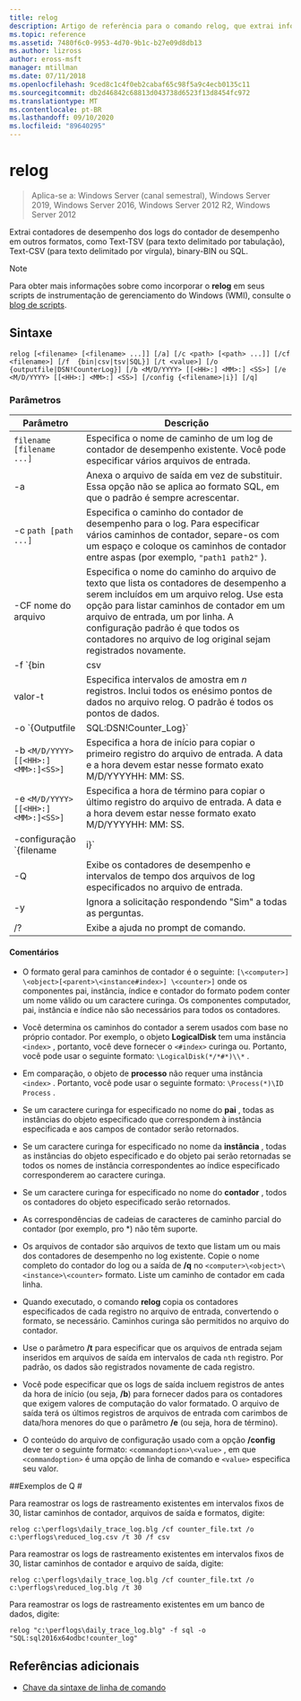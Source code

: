 ```yaml
---
title: relog
description: Artigo de referência para o comando relog, que extrai informações do contador de desempenho dos arquivos de log do contador de desempenho.
ms.topic: reference
ms.assetid: 7480f6c0-9953-4d70-9b1c-b27e09d8db13
ms.author: lizross
author: eross-msft
manager: mtillman
ms.date: 07/11/2018
ms.openlocfilehash: 9ced8c1c4f0eb2cabaf65c98f5a9c4ecb0135c11
ms.sourcegitcommit: db2d46842c68813d043738d6523f13d8454fc972
ms.translationtype: MT
ms.contentlocale: pt-BR
ms.lasthandoff: 09/10/2020
ms.locfileid: "89640295"
---
```

# <a name="relog"></a>relog

> Aplica-se a: Windows Server (canal semestral), Windows Server 2019, Windows Server 2016, Windows Server 2012 R2, Windows Server 2012

Extrai contadores de desempenho dos logs do contador de desempenho em outros formatos, como Text-TSV (para texto delimitado por tabulação), Text-CSV (para texto delimitado por vírgula), binary-BIN ou SQL.

>[!NOTE]
>Para obter mais informações sobre como incorporar o **relog** em seus scripts de instrumentação de gerenciamento do Windows (WMI), consulte o [blog de scripts](https://devblogs.microsoft.com/scripting/).

## <a name="syntax"></a>Sintaxe

```
relog [<filename> [<filename> ...]] [/a] [/c <path> [<path> ...]] [/cf <filename>] [/f  {bin|csv|tsv|SQL}] [/t <value>] [/o {outputfile|DSN!CounterLog}] [/b <M/D/YYYY> [[<HH>:] <MM>:] <SS>] [/e <M/D/YYYY> [[<HH>:] <MM>:] <SS>] [/config {<filename>|i}] [/q]
```

### <a name="parameters"></a>Parâmetros

| Parâmetro | Descrição |
|--|--|
| `filename [filename ...]` | Especifica o nome de caminho de um log de contador de desempenho existente. Você pode especificar vários arquivos de entrada. |
| -a | Anexa o arquivo de saída em vez de substituir. Essa opção não se aplica ao formato SQL, em que o padrão é sempre acrescentar. |
| -c `path [path ...]` | Especifica o caminho do contador de desempenho para o log. Para especificar vários caminhos de contador, separe-os com um espaço e coloque os caminhos de contador entre aspas (por exemplo, `"path1 path2"` ). |
| -CF nome do arquivo | Especifica o nome do caminho do arquivo de texto que lista os contadores de desempenho a serem incluídos em um arquivo relog. Use esta opção para listar caminhos de contador em um arquivo de entrada, um por linha. A configuração padrão é que todos os contadores no arquivo de log original sejam registrados novamente. |
| -f `{bin | csv | tsv | SQL}` | Especifica o nome do caminho do formato de arquivo de saída. O formato padrão é **bin**. Para um banco de dados SQL, o arquivo de saída especifica o `DSN!CounterLog` . Você pode especificar o local do banco de dados usando o Gerenciador ODBC para configurar o DSN (nome do sistema de banco de dados). |
| valor-t | Especifica intervalos de amostra em *n* registros. Inclui todos os enésimo pontos de dados no arquivo relog. O padrão é todos os pontos de dados. |
| -o `{Outputfile | SQL:DSN!Counter_Log}` | Especifica o nome do caminho do arquivo de saída ou do banco de dados SQL em que os contadores serão gravados. <P>**Observação:** Para as versões de 64 bits e 32 bits do relog.exe, você deve definir um DSN na fonte de dados ODBC (64 bits e 32-bit respectivamente) no sistema. Use o driver ODBC "SQL Server" para definir um DSN. |
| -b `<M/D/YYYY> [[<HH>:]<MM>:]<SS>]` | Especifica a hora de início para copiar o primeiro registro do arquivo de entrada. A data e a hora devem estar nesse formato exato M/D/YYYYHH: MM: SS. |
| -e `<M/D/YYYY> [[<HH>:]<MM>:]<SS>]` | Especifica a hora de término para copiar o último registro do arquivo de entrada. A data e a hora devem estar nesse formato exato M/D/YYYYHH: MM: SS. |
| -configuração `{filename | i}` | Especifica o nome do caminho do arquivo de configurações que contém parâmetros de linha de comando. Se você estiver usando um arquivo de configuração, poderá usar **-i** como um espaço reservado para uma lista de arquivos de entrada que podem ser colocados na linha de comando. Se você estiver usando a linha de comando, não use **-i**. Você também pode usar caracteres curinga, como `*.blg` para especificar vários nomes de arquivo de entrada ao mesmo tempo. |
| -Q | Exibe os contadores de desempenho e intervalos de tempo dos arquivos de log especificados no arquivo de entrada. |
| -y | Ignora a solicitação respondendo "Sim" a todas as perguntas. |
| /? | Exibe a ajuda no prompt de comando. |

#### <a name="remarks"></a>Comentários

- O formato geral para caminhos de contador é o seguinte: `[\<computer>] \<object>[<parent>\<instance#index>] \<counter>]` onde os componentes pai, instância, índice e contador do formato podem conter um nome válido ou um caractere curinga. Os componentes computador, pai, instância e índice não são necessários para todos os contadores.

- Você determina os caminhos do contador a serem usados com base no próprio contador. Por exemplo, o objeto **LogicalDisk** tem uma instância `<index>` , portanto, você deve fornecer o `<#index>` curinga ou. Portanto, você pode usar o seguinte formato: `\LogicalDisk(*/*#*)\\*` .

- Em comparação, o objeto de **processo** não requer uma instância `<index>` . Portanto, você pode usar o seguinte formato: `\Process(*)\ID Process` .

- Se um caractere curinga for especificado no nome do **pai** , todas as instâncias do objeto especificado que correspondem à instância especificada e aos campos de contador serão retornados.

- Se um caractere curinga for especificado no nome da **instância** , todas as instâncias do objeto especificado e do objeto pai serão retornadas se todos os nomes de instância correspondentes ao índice especificado corresponderem ao caractere curinga.

- Se um caractere curinga for especificado no nome do **contador** , todos os contadores do objeto especificado serão retornados.

- As correspondências de cadeias de caracteres de caminho parcial do contador (por exemplo, pro *) não têm suporte.

- Os arquivos de contador são arquivos de texto que listam um ou mais dos contadores de desempenho no log existente. Copie o nome completo do contador do log ou a saída de **/q** no `<computer>\<object>\<instance>\<counter>` formato. Liste um caminho de contador em cada linha.

- Quando executado, o comando **relog** copia os contadores especificados de cada registro no arquivo de entrada, convertendo o formato, se necessário. Caminhos curinga são permitidos no arquivo do contador.

- Use o parâmetro **/t** para especificar que os arquivos de entrada sejam inseridos em arquivos de saída em intervalos de cada `nth` registro. Por padrão, os dados são registrados novamente de cada registro.

- Você pode especificar que os logs de saída incluem registros de antes da hora de início (ou seja, **/b**) para fornecer dados para os contadores que exigem valores de computação do valor formatado. O arquivo de saída terá os últimos registros de arquivos de entrada com carimbos de data/hora menores do que o parâmetro **/e** (ou seja, hora de término).

- O conteúdo do arquivo de configuração usado com a opção **/config** deve ter o seguinte formato: `<commandoption>\<value>` , em que `<commandoption>` é uma opção de linha de comando e `<value>` especifica seu valor.

##<a name="q-examples"></a>Exemplos de Q #

Para reamostrar os logs de rastreamento existentes em intervalos fixos de 30, listar caminhos de contador, arquivos de saída e formatos, digite:

```
relog c:\perflogs\daily_trace_log.blg /cf counter_file.txt /o c:\perflogs\reduced_log.csv /t 30 /f csv
```

Para reamostrar os logs de rastreamento existentes em intervalos fixos de 30, listar caminhos de contador e arquivo de saída, digite:

```
relog c:\perflogs\daily_trace_log.blg /cf counter_file.txt /o c:\perflogs\reduced_log.blg /t 30
```

Para reamostrar os logs de rastreamento existentes em um banco de dados, digite:

```
relog "c:\perflogs\daily_trace_log.blg" -f sql -o "SQL:sql2016x64odbc!counter_log"
```

## <a name="additional-references"></a>Referências adicionais

- [Chave da sintaxe de linha de comando](command-line-syntax-key.md)

